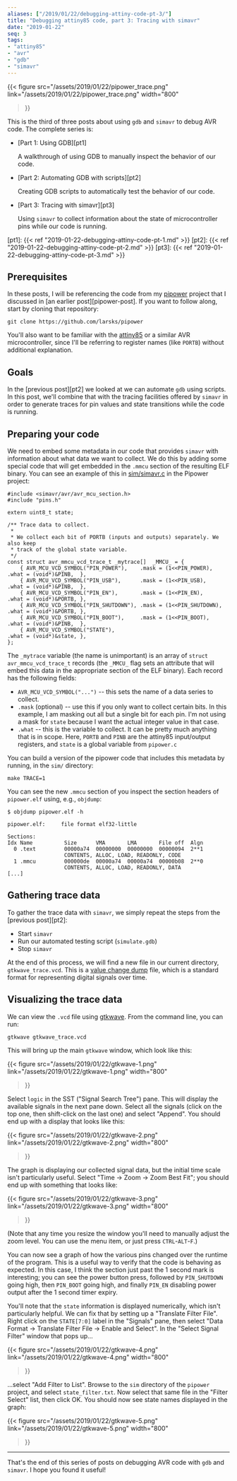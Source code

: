 ```yaml
---
aliases: ["/2019/01/22/debugging-attiny-code-pt-3/"]
title: "Debugging attiny85 code, part 3: Tracing with simavr"
date: "2019-01-22"
seq: 3
tags:
- "attiny85"
- "avr"
- "gdb"
- "simavr"
---
```


{{< figure
src="/assets/2019/01/22/pipower_trace.png"
link="/assets/2019/01/22/pipower_trace.png"
width="800"
>}}

This is the third of three posts about using `gdb` and `simavr` to debug AVR code. The complete series is:

- [Part 1: Using GDB][pt1]

    A walkthrough of using GDB to manually inspect the behavior of our code.

- [Part 2: Automating GDB with scripts][pt2]

    Creating GDB scripts to automatically test the behavior of our code.

- [Part 3: Tracing with simavr][pt3]

    Using `simavr` to collect information about the state of microcontroller pins while our code is running.

[pt1]: {{< ref "2019-01-22-debugging-attiny-code-pt-1.md" >}}
[pt2]: {{< ref "2019-01-22-debugging-attiny-code-pt-2.md" >}}
[pt3]: {{< ref "2019-01-22-debugging-attiny-code-pt-3.md" >}}

## Prerequisites

In these posts, I will be referencing the code from my [pipower][] project that I discussed in [an earlier post][pipower-post]. If you want to follow along, start by cloning that repository:

[pipower]: https://github.com/larsks/pipower

    git clone https://github.com/larsks/pipower

You'll also want to be familiar with the [attiny85][] or a similar AVR microcontroller, since I'll be referring to register names (like `PORTB`) without additional explanation.

[attiny85]: https://www.microchip.com/wwwproducts/en/ATtiny85

## Goals

In the [previous post][pt2] we looked at we can automate `gdb` using scripts.  In this post, we'll combine that with the tracing facilities offered by `simavr` in order to generate traces for pin values and state transitions while the code is running.

## Preparing your code

We need to embed some metadata in our code that provides `simavr` with information about what data we want to collect.  We do this by adding some special code that will get embedded in the `.mmcu` section of the resulting ELF binary.  You can see an example of this in [sim/simavr.c][] in the Pipower project:

[sim/simavr.c]: https://github.com/larsks/pipower/blob/master/sim/simavr.c

    #include <simavr/avr/avr_mcu_section.h>
    #include "pins.h"

    extern uint8_t state;

    /** Trace data to collect.
     *
     * We collect each bit of PORTB (inputs and outputs) separately. We also keep
     * track of the global state variable.
     */
    const struct avr_mmcu_vcd_trace_t _mytrace[]  _MMCU_ = {
        { AVR_MCU_VCD_SYMBOL("PIN_POWER"),    .mask = (1<<PIN_POWER),    .what = (void*)&PINB,  },
        { AVR_MCU_VCD_SYMBOL("PIN_USB"),      .mask = (1<<PIN_USB),      .what = (void*)&PINB,  },
        { AVR_MCU_VCD_SYMBOL("PIN_EN"),       .mask = (1<<PIN_EN),       .what = (void*)&PORTB, },
        { AVR_MCU_VCD_SYMBOL("PIN_SHUTDOWN"), .mask = (1<<PIN_SHUTDOWN), .what = (void*)&PORTB, },
        { AVR_MCU_VCD_SYMBOL("PIN_BOOT"),     .mask = (1<<PIN_BOOT),     .what = (void*)&PINB,  },
        { AVR_MCU_VCD_SYMBOL("STATE"),                                   .what = (void*)&state, },
    };

The `_mytrace` variable (the name is unimportant) is an array of `struct avr_mmcu_vcd_trace_t` records (the `_MMCU_` flag sets an attribute that will embed this data in the appropriate section of the ELF binary).  Each record has the following fields:

- `AVR_MCU_VCD_SYMBOL("...")` -- this sets the name of a data series to collect.
- `.mask` (optional) -- use this if you only want to collect certain bits.  In this example, I am masking out all but a single bit for each pin.  I'm not using a mask for `state` because I want the actual integer value in that case.
- `.what` -- this is the variable to collect.  It can be pretty much anything that is in scope.  Here, `PORTB` and `PINB` are the attiny85 input/output registers, and `state` is a global variable from `pipower.c`

You can build a version of the pipower code that includes this metadata by running, in the `sim/` directory:

    make TRACE=1

You can see the new `.mmcu` section of you inspect the section headers of `pipower.elf` using, e.g., `objdump`:

    $ objdump pipower.elf -h

    pipower.elf:     file format elf32-little

    Sections:
    Idx Name          Size      VMA       LMA       File off  Algn
      0 .text         00000a74  00000000  00000000  00000094  2**1
                      CONTENTS, ALLOC, LOAD, READONLY, CODE
      1 .mmcu         000000de  00000a74  00000a74  00000b08  2**0
                      CONTENTS, ALLOC, LOAD, READONLY, DATA
    [...]

## Gathering trace data

To gather the trace data with `simavr`, we simply repeat the steps from the [previous post][pt2]:

- Start `simavr`
- Run our automated testing script (`simulate.gdb`)
- Stop `simavr`

At the end of this process, we will find a new file in our current directory, `gtkwave_trace.vcd`.  This is a [value change dump][] file, which is a standard format for representing digital signals over time.

[value change dump]: https://en.wikipedia.org/wiki/Value_change_dump

## Visualizing the trace data

We can view the `.vcd` file using [gtkwave][].  From the command line, you can run:

    gtkwave gtkwave_trace.vcd

[gtkwave]: http://gtkwave.sourceforge.net/

This will bring up the main `gtkwave` window, which look like this:

{{< figure
src="/assets/2019/01/22/gtkwave-1.png"
link="/assets/2019/01/22/gtkwave-1.png"
width="800"
>}}

Select `logic` in the SST ("Signal Search Tree") pane.  This will display the available signals in the next pane down.  Select all the signals (click on the top one, then shift-click on the last one) and select "Append".  You should end up with a display that looks like this:

{{< figure
src="/assets/2019/01/22/gtkwave-2.png"
link="/assets/2019/01/22/gtkwave-2.png"
width="800"
>}}

The graph is displaying our collected signal data, but the initial time scale isn't particularly useful.  Select "Time -> Zoom -> Zoom Best Fit"; you should end up with something that looks like:

{{< figure
src="/assets/2019/01/22/gtkwave-3.png"
link="/assets/2019/01/22/gtkwave-3.png"
width="800"
>}}

(Note that any time you resize the window you'll need to manually adjust the zoom level.  You can use the menu item, or just press `CTRL`-`ALT`-`F`.)

You can now see a graph of how the various pins changed over the runtime of the program. This is a useful way to verify that the code is behaving as expected.  In this case, I think the section just past the 1 second mark is interesting; you can see the power button press, followed by `PIN_SHUTDOWN` going high, then `PIN_BOOT` going high, and finally `PIN_EN` disabling power output after the 1 second timer expiry.

You'll note that the `state` information is displayed numerically, which isn't particularly helpful.  We can fix that by setting up a "Translate Filter File".  Right click on the `STATE[7:0]` label in the "Signals" pane, then select "Data Format -> Translate Filter File -> Enable and Select".  In the "Select Signal Filter" window that pops up...

{{< figure
src="/assets/2019/01/22/gtkwave-4.png"
link="/assets/2019/01/22/gtkwave-4.png"
width="800"
>}}

...select "Add Filter to List".  Browse to the `sim` directory of the `pipower` project, and select `state_filter.txt`. Now select that same file in the "Filter Select" list, then click OK. You should now see state names displayed in the graph:

{{< figure
src="/assets/2019/01/22/gtkwave-5.png"
link="/assets/2019/01/22/gtkwave-5.png"
width="800"
>}}

---

That's the end of this series of posts on debugging AVR code with `gdb` and `simavr`. I hope you found it useful!
